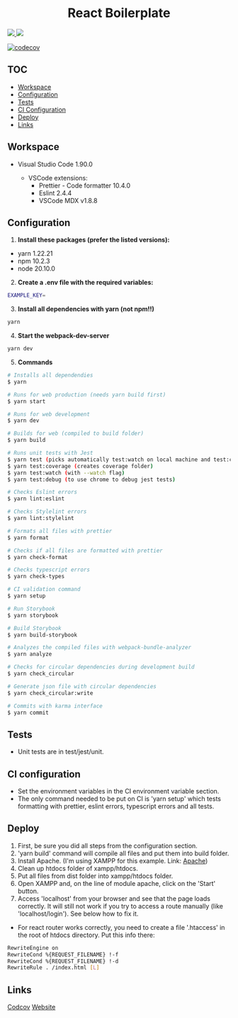 <h1 align="center">
  React Boilerplate
</h1>

<a align="center" href="./CHANGELOG.md">
  <img src="https://img.shields.io/badge/version-1.0.0-blue" />
</a>

<a align="center" href="https://travis-ci.com/github/DanielFerrariR/react-boilerplate">
  <img src="https://api.travis-ci.com/DanielFerrariR/react-boilerplate.svg?branch=master" />
</a>

[![codecov](https://codecov.io/gh/DanielFerrariR/react-boilerplate/branch/master/graph/badge.svg?token=xqzOMvxham)](https://codecov.io/gh/DanielFerrariR/react-boilerplate)

## TOC

- [Workspace](#workspace)
- [Configuration](#configuration)
- [Tests](#tests)
- [CI Configuration](#ci-configuration)
- [Deploy](#deploy)
- [Links](#links)

## Workspace

- Visual Studio Code 1.90.0

  - VSCode extensions:
    - Prettier - Code formatter 10.4.0
    - Eslint 2.4.4
    - VSCode MDX v1.8.8

## Configuration

1. **Install these packages (prefer the listed versions):**

- yarn 1.22.21
- npm 10.2.3
- node 20.10.0

2. **Create a .env file with the required variables:**

```sh
EXAMPLE_KEY=
```

3. **Install all dependencies with yarn (not npm!!)**

```sh
yarn
```

4. **Start the webpack-dev-server**

```sh
yarn dev
```

5. **Commands**

```bash
# Installs all dependendies
$ yarn

# Runs for web production (needs yarn build first)
$ yarn start

# Runs for web development
$ yarn dev

# Builds for web (compiled to build folder)
$ yarn build

# Runs unit tests with Jest
$ yarn test (picks automatically test:watch on local machine and test:coverage on CI)
$ yarn test:coverage (creates coverage folder)
$ yarn test:watch (with --watch flag)
$ yarn test:debug (to use chrome to debug jest tests)

# Checks Eslint errors
$ yarn lint:eslint

# Checks Stylelint errors
$ yarn lint:stylelint

# Formats all files with prettier
$ yarn format

# Checks if all files are formatted with prettier
$ yarn check-format

# Checks typescript errors
$ yarn check-types

# CI validation command
$ yarn setup

# Run Storybook
$ yarn storybook

# Build Storybook
$ yarn build-storybook

# Analyzes the compiled files with webpack-bundle-analyzer
$ yarn analyze

# Checks for circular dependencies during development build
$ yarn check_circular

# Generate json file with circular dependencies
$ yarn check_circular:write

# Commits with karma interface
$ yarn commit
```

## Tests

- Unit tests are in test/jest/unit.

## CI configuration

- Set the environment variables in the CI environment variable section.
- The only command needed to be put on CI is 'yarn setup' which tests formatting with prettier, eslint errors, typescript errors and all tests.

## Deploy

1. First, be sure you did all steps from the configuration section.
2. 'yarn build' command will compile all files and put them into build folder.
3. Install Apache. (I'm using XAMPP for this example. Link: [Apache](https://www.apachefriends.org/download.html))
4. Clean up htdocs folder of xampp/htdocs.
5. Put all files from dist folder into xampp/htdocs folder.
6. Open XAMPP and, on the line of module apache, click on the 'Start' button.
7. Access 'localhost' from your browser and see that the page loads correctly. It will still not work if you try to access a route manually (like 'localhost/login'). See below how to fix it.

- For react router works correctly, you need to create a file '.htaccess' in the root of htdocs directory. Put this info there:

```bash
RewriteEngine on
RewriteCond %{REQUEST_FILENAME} !-f
RewriteCond %{REQUEST_FILENAME} !-d
RewriteRule . /index.html [L]
```

## Links

[Codcov](https://app.codecov.io/gh/DanielFerrariR/map-challenge)
[Website](https://fluffy-griffin-fa508e.netlify.app)
